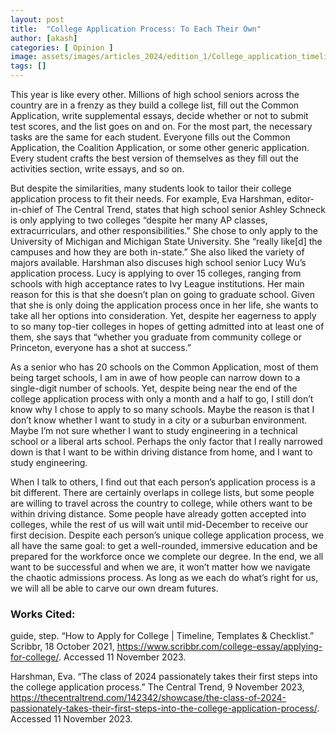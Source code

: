 ```yaml
---
layout: post
title:  "College Application Process: To Each Their Own"
author: [akash]
categories: [ Opinion ]
image: assets/images/articles_2024/edition_1/College_application_timeline.png
tags: []
---
```


This year is like every other. Millions of high school seniors across the country are in a frenzy as they build a college list, fill out the Common Application, write supplemental essays, decide whether or not to submit test scores, and the list goes on and on. For the most part, the necessary tasks are the same for each student. Everyone fills out the Common Application, the Coalition Application, or some other generic application. Every student crafts the best version of themselves as they fill out the activities section, write essays, and so on. 

But despite the similarities, many students look to tailor their college application process to fit their needs. For example, Eva Harshman, editor-in-chief of The Central Trend, states that high school senior Ashley Schneck is only applying to two colleges “despite her many AP classes, extracurriculars, and other responsibilities.” She chose to only apply to the University of Michigan and Michigan State University. She “really like[d] the campuses and how they are both in-state.” She also liked the variety of majors available. Harshman also discuses high school senior Lucy Wu’s application process. Lucy is applying to over 15 colleges, ranging from schools with high acceptance rates to Ivy League institutions. Her main reason for this is that she doesn’t plan on going to graduate school. Given that she is only doing the application process once in her life, she wants to take all her options into consideration. Yet, despite her eagerness to apply to so many top-tier colleges in hopes of getting admitted into at least one of them, she says that “whether you graduate from community college or Princeton, everyone has a shot at success.”

As a senior who has 20 schools on the Common Application, most of them being target schools, I am in awe of how people can narrow down to a single-digit number of schools. Yet, despite being near the end of the college application process with only a month and a half to go, I still don’t know why I chose to apply to so many schools. Maybe the reason is that I don’t know whether I want to study in a city or a suburban environment. Maybe I’m not sure whether I want to study engineering in a technical school or a liberal arts school. Perhaps the only factor that I really narrowed down is that I want to be within driving distance from home, and I want to study engineering. 

When I talk to others, I find out that each person’s application process is a bit different. There are certainly overlaps in college lists, but some people are willing to travel across the country to college, while others want to be within driving distance. Some people have already gotten accepted into colleges, while the rest of us will wait until mid-December to receive our first decision. Despite each person’s unique college application process, we all have the same goal: to get a well-rounded, immersive education and be prepared for the workforce once we complete our degree. In the end, we all want to be successful and when we are, it won’t matter how we navigate the chaotic admissions process. As long as we each do what’s right for us, we will all be able to carve our own dream futures. 

### Works Cited:

guide, step. “How to Apply for College | Timeline, Templates & Checklist.” Scribbr, 18 October 2021, https://www.scribbr.com/college-essay/applying-for-college/. Accessed 11 November 2023.

Harshman, Eva. “The class of 2024 passionately takes their first steps into the college application process.” The Central Trend, 9 November 2023, https://thecentraltrend.com/142342/showcase/the-class-of-2024-passionately-takes-their-first-steps-into-the-college-application-process/. Accessed 11 November 2023.

